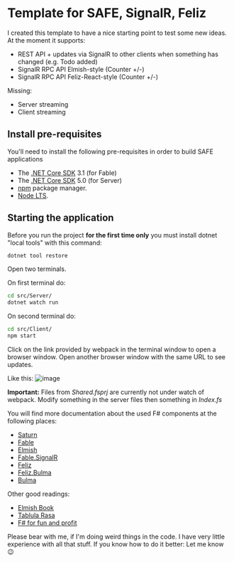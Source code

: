 # Template for SAFE, SignalR, Feliz
I created this template to have a nice starting point to test some new ideas.
At the moment it supports:
* REST API + updates via SignalR to other clients when something has changed (e.g. Todo added)
* SignalR RPC API Elmish-style (Counter +/-)
* SignalR RPC API Feliz-React-style (Counter +/-)

Missing:
* Server streaming
* Client streaming

## Install pre-requisites
You'll need to install the following pre-requisites in order to build SAFE applications

* The [.NET Core SDK](https://www.microsoft.com/net/download) 3.1 (for Fable)
* The [.NET Core SDK](https://www.microsoft.com/net/download) 5.0 (for Server)
* [npm](https://nodejs.org/en/download/) package manager.
* [Node LTS](https://nodejs.org/en/download/).

## Starting the application
Before you run the project **for the first time only** you must install dotnet "local tools" with this command:

```bash
dotnet tool restore
```
Open two terminals.

On first terminal do:
```bash
cd src/Server/
dotnet watch run
```
On second terminal do:
```bash
cd src/Client/
npm start
```
Click on the link provided by webpack in the terminal window to open a browser window. Open another browser window with the same URL to see updates.

Like this:
![image](https://user-images.githubusercontent.com/4339172/104827648-4ef95580-5860-11eb-9089-9f75ea1ccec4.png)

**Important:** Files from *Shared.fsprj* are currently not under watch of webpack. Modify something in the server files then something in _Index.fs_

You will find more documentation about the used F# components at the following places:

* [Saturn](https://saturnframework.org/docs/)
* [Fable](https://fable.io/docs/)
* [Elmish](https://elmish.github.io/elmish/)
* [Fable.SignalR](https://shmew.github.io/Fable.SignalR/#/)
* [Feliz](https://zaid-ajaj.github.io/Feliz/)
* [Feliz.Bulma](https://dzoukr.github.io/Feliz.Bulma/)
* [Bulma](https://bulma.io/documentation/)

Other good readings:
* [Elmish Book](https://zaid-ajaj.github.io/the-elmish-book/#/)
* [Tablula Rasa](https://github.com/Zaid-Ajaj/tabula-rasa)
* [F# for fun and profit](https://fsharpforfunandprofit.com/series/thinking-functionally.html)

Please bear with me, if I'm doing weird things in the code. I have very little experience with all that stuff. If you know how to do it better: Let me know 😉
